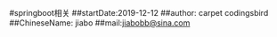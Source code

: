 #springboot相关
##startDate:2019-12-12
##author: carpet   codingsbird
##ChineseName: jiabo
##mail:jiabobb@sina.com